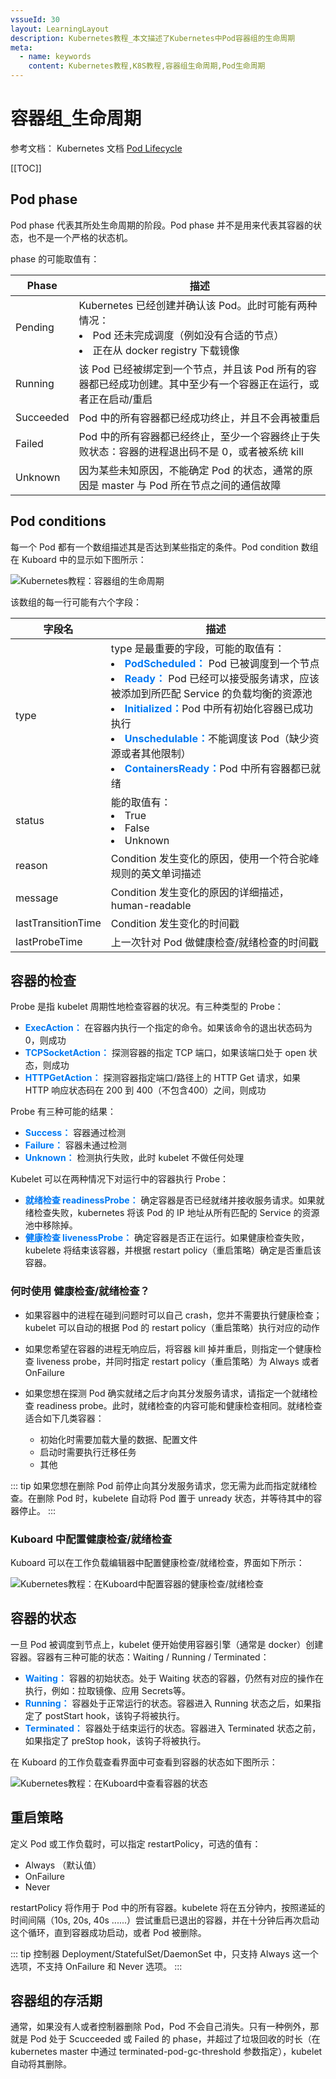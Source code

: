 ```yaml
---
vssueId: 30
layout: LearningLayout
description: Kubernetes教程_本文描述了Kubernetes中Pod容器组的生命周期
meta:
  - name: keywords
    content: Kubernetes教程,K8S教程,容器组生命周期,Pod生命周期
---
```


# 容器组_生命周期

参考文档： Kubernetes 文档 [Pod Lifecycle](https://kubernetes.io/docs/concepts/workloads/pods/pod-lifecycle/)

<AdSenseTitle/>

[[TOC]]

## Pod phase

Pod phase 代表其所处生命周期的阶段。Pod phase 并不是用来代表其容器的状态，也不是一个严格的状态机。

phase 的可能取值有：

| Phase  | 描述                                                         |
| ------------ | ------------------------------------------------------------ |
| Pending      | Kubernetes 已经创建并确认该 Pod。此时可能有两种情况：<li>Pod 还未完成调度（例如没有合适的节点）</li><li>正在从 docker registry 下载镜像</li> |
| Running      | 该 Pod 已经被绑定到一个节点，并且该 Pod 所有的容器都已经成功创建。其中至少有一个容器正在运行，或者正在启动/重启 |
| Succeeded    | Pod 中的所有容器都已经成功终止，并且不会再被重启             |
| Failed       | Pod 中的所有容器都已经终止，至少一个容器终止于失败状态：容器的进程退出码不是 0，或者被系统 kill |
| Unknown      | 因为某些未知原因，不能确定 Pod 的状态，通常的原因是 master 与 Pod 所在节点之间的通信故障 |

## Pod conditions

每一个 Pod 都有一个数组描述其是否达到某些指定的条件。Pod condition 数组在 Kuboard 中的显示如下图所示：

![Kubernetes教程：容器组的生命周期](./pod-lifecycle.assets/image-20190907122721669.png)

该数组的每一行可能有六个字段：

| 字段名                                                     | 描述                                                         |
| ---------------------------------------------------------- | ------------------------------------------------------------ |
| type                                                       | type 是最重要的字段，可能的取值有：<li><font color="#007af5">**PodScheduled：**</font>  Pod 已被调度到一个节点</li><li><font color="#007af5">**Ready：**</font>         Pod 已经可以接受服务请求，应该被添加到所匹配 Service 的负载均衡的资源池</li><li><font color="#007af5">**Initialized：**</font>Pod 中所有初始化容器已成功执行</li><li><font color="#007af5">**Unschedulable：**</font>不能调度该 Pod（缺少资源或者其他限制）</li><li><font color="#007af5">**ContainersReady：**</font>Pod 中所有容器都已就绪</li> |
| status                                                     | 能的取值有：<li>True</li><li>False</li><li>Unknown</li>      |
| reason <Badge text="Kuboard 暂不显示" type="warn"/>        | Condition 发生变化的原因，使用一个符合驼峰规则的英文单词描述 |
| message <Badge text="Kuboard 暂不显示" type="warn"/>       | Condition 发生变化的原因的详细描述，human-readable           |
| lastTransitionTime                                         | Condition 发生变化的时间戳                                   |
| lastProbeTime <Badge text="Kuboard 暂不显示" type="warn"/> | 上一次针对 Pod 做健康检查/就绪检查的时间戳                   |


## 容器的检查

Probe 是指 kubelet 周期性地检查容器的状况。有三种类型的 Probe：

* <font color="#007af5">**ExecAction：**</font> 在容器内执行一个指定的命令。如果该命令的退出状态码为 0，则成功
* <font color="#007af5">**TCPSocketAction：**</font> 探测容器的指定 TCP 端口，如果该端口处于 open 状态，则成功
* <font color="#007af5">**HTTPGetAction：**</font> 探测容器指定端口/路径上的 HTTP Get 请求，如果 HTTP 响应状态码在 200 到 400（不包含400）之间，则成功

Probe 有三种可能的结果：

* <font color="#007af5">**Success：**</font> 容器通过检测
* <font color="#007af5">**Failure：**</font> 容器未通过检测
* <font color="#007af5">**Unknown：**</font> 检测执行失败，此时 kubelet 不做任何处理

Kubelet 可以在两种情况下对运行中的容器执行 Probe：

* <font color="#007af5">**就绪检查 readinessProbe：**</font> 确定容器是否已经就绪并接收服务请求。如果就绪检查失败，kubernetes 将该 Pod 的 IP 地址从所有匹配的 Service 的资源池中移除掉。
* <font color="#007af5">**健康检查 livenessProbe：**</font> 确定容器是否正在运行。如果健康检查失败，kubelete 将结束该容器，并根据 restart policy（重启策略）确定是否重启该容器。

### 何时使用 健康检查/就绪检查？

* 如果容器中的进程在碰到问题时可以自己 crash，您并不需要执行健康检查；kubelet 可以自动的根据 Pod 的 restart policy（重启策略）执行对应的动作

* 如果您希望在容器的进程无响应后，将容器 kill 掉并重启，则指定一个健康检查 liveness probe，并同时指定 restart policy（重启策略）为 Always 或者 OnFailure

* 如果您想在探测 Pod 确实就绪之后才向其分发服务请求，请指定一个就绪检查 readiness probe。此时，就绪检查的内容可能和健康检查相同。就绪检查适合如下几类容器：
  * 初始化时需要加载大量的数据、配置文件
  * 启动时需要执行迁移任务
  * 其他

::: tip
如果您想在删除 Pod 前停止向其分发服务请求，您无需为此而指定就绪检查。在删除 Pod 时，kubelete 自动将 Pod 置于 unready 状态，并等待其中的容器停止。
:::

### Kuboard 中配置健康检查/就绪检查

Kuboard 可以在工作负载编辑器中配置健康检查/就绪检查，界面如下所示：

![Kubernetes教程：在Kuboard中配置容器的健康检查/就绪检查](./pod-lifecycle.assets/image-20190907141952059.png)

<!-- 
$$ Pod and Container status
-->

## 容器的状态

一旦 Pod 被调度到节点上，kubelet 便开始使用容器引擎（通常是 docker）创建容器。容器有三种可能的状态：Waiting / Running / Terminated：

* <font color="#007af5">**Waiting：**</font> 容器的初始状态。处于 Waiting 状态的容器，仍然有对应的操作在执行，例如：拉取镜像、应用 Secrets等。
* <font color="#007af5">**Running：**</font> 容器处于正常运行的状态。容器进入 Running 状态之后，如果指定了 postStart hook，该钩子将被执行。
* <font color="#007af5">**Terminated：**</font> 容器处于结束运行的状态。容器进入 Terminated 状态之前，如果指定了 preStop hook，该钩子将被执行。

在 Kuboard 的工作负载查看界面中可查看到容器的状态如下图所示：

![Kubernetes教程：在Kuboard中查看容器的状态](./pod-lifecycle.assets/image-20190907143026772.png)

<!-- $$ Pod readiness gate
Kuboard 暂不支持 -->

## 重启策略

定义 Pod 或工作负载时，可以指定 restartPolicy，可选的值有：

* Always （默认值）
* OnFailure
* Never

restartPolicy 将作用于 Pod 中的所有容器。kubelete 将在五分钟内，按照递延的时间间隔（10s, 20s, 40s ......）尝试重启已退出的容器，并在十分钟后再次启动这个循环，直到容器成功启动，或者 Pod 被删除。

::: tip
控制器 Deployment/StatefulSet/DaemonSet 中，只支持 Always 这一个选项，不支持 OnFailure 和 Never 选项。
:::

## 容器组的存活期

通常，如果没有人或者控制器删除 Pod，Pod 不会自己消失。只有一种例外，那就是 Pod 处于 Scucceeded 或 Failed 的 phase，并超过了垃圾回收的时长（在 kubernetes master 中通过 terminated-pod-gc-threshold 参数指定），kubelet 自动将其删除。

<!-- 
Three types of controllers are available:

Use a Job for Pods that are expected to terminate, for example, batch computations. Jobs are appropriate only for Pods with restartPolicy equal to OnFailure or Never.

Use a ReplicationController, ReplicaSet, or Deployment for Pods that are not expected to terminate, for example, web servers. ReplicationControllers are appropriate only for Pods with a restartPolicy of Always.

Use a DaemonSet for Pods that need to run one per machine, because they provide a machine-specific system service.

All three types of controllers contain a PodTemplate. It is recommended to create the appropriate controller and let it create Pods, rather than directly create Pods yourself. That is because Pods alone are not resilient to machine failures, but controllers are.

If a node dies or is disconnected from the rest of the cluster, Kubernetes applies a policy for setting the phase of all Pods on the lost node to Failed.


$$ Examples

$$ What's next -->

